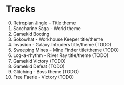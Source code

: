 Tracks
=====

00. Retropian Jingle - Title theme
01. Saccharine Saga - World theme
02. Gamekid Booting
03. Sokowhat - Workhouse Keeper title/theme
04. Invasion - Galaxy Intruders title/theme (TODO)
05. Sweeping Mines - Mine Finder title/theme (TODO)
06. Log-a-rhythm - River Ray title/theme (TODO)
07. Gamekid Victory (TODO)
08. Gamekid Defeat (TODO)
09. Glitching - Boss theme (TODO)
10. Free Faerie - Victory (TODO)
